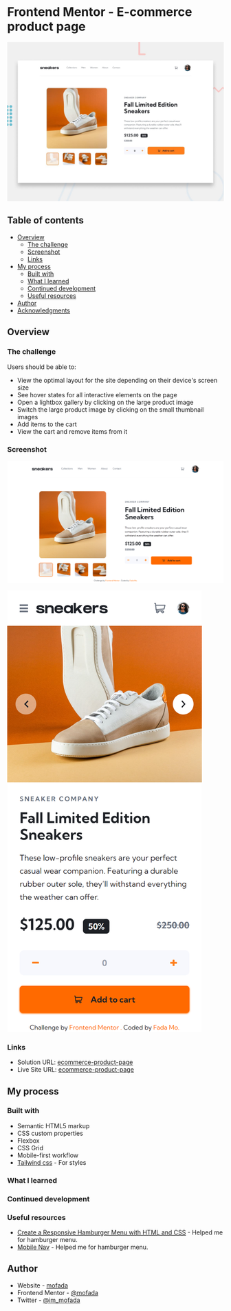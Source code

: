 # Frontend Mentor - E-commerce product page

![Design preview for the E-commerce product page coding challenge](./design/desktop-preview.jpg)

## Table of contents

- [Overview](#overview)
    - [The challenge](#the-challenge)
    - [Screenshot](#screenshot)
    - [Links](#links)
- [My process](#my-process)
    - [Built with](#built-with)
    - [What I learned](#what-i-learned)
    - [Continued development](#continued-development)
    - [Useful resources](#useful-resources)
- [Author](#author)
- [Acknowledgments](#acknowledgments)

## Overview

### The challenge

Users should be able to:

- View the optimal layout for the site depending on their device's screen size
- See hover states for all interactive elements on the page
- Open a lightbox gallery by clicking on the large product image
- Switch the large product image by clicking on the small thumbnail images
- Add items to the cart
- View the cart and remove items from it

### Screenshot

![screenshot](screenshot/screenshot.png)

![screenshot-mobile](screenshot/screenshot-mobile.png)

### Links

- Solution URL: [ecommerce-product-page]()
- Live Site URL: [ecommerce-product-page](https://mofada.github.io/frontend-mentor/challenges/ecommerce-product-page/)

## My process

### Built with

- Semantic HTML5 markup
- CSS custom properties
- Flexbox
- CSS Grid
- Mobile-first workflow
- [Tailwind css](https://tailwindui.com/) - For styles


### What I learned


### Continued development


### Useful resources
- [Create a Responsive Hamburger Menu with HTML and CSS](https://medium.com/@mukundkumra.io/create-a-responsive-hamburger-menu-with-html-and-css-a-step-by-step-tutorial-c63e44fcee2e) - Helped me for hamburger menu.
- [Mobile Nav](https://codepen.io/shieldsma91/pen/zLpbLX) - Helped me for hamburger menu.

## Author

- Website - [mofada](https://mofada.github.io/frontend-mentor/)
- Frontend Mentor - [@mofada](https://www.frontendmentor.io/profile/mofada)
- Twitter - [@im_mofada](https://x.com/im_mofada)
